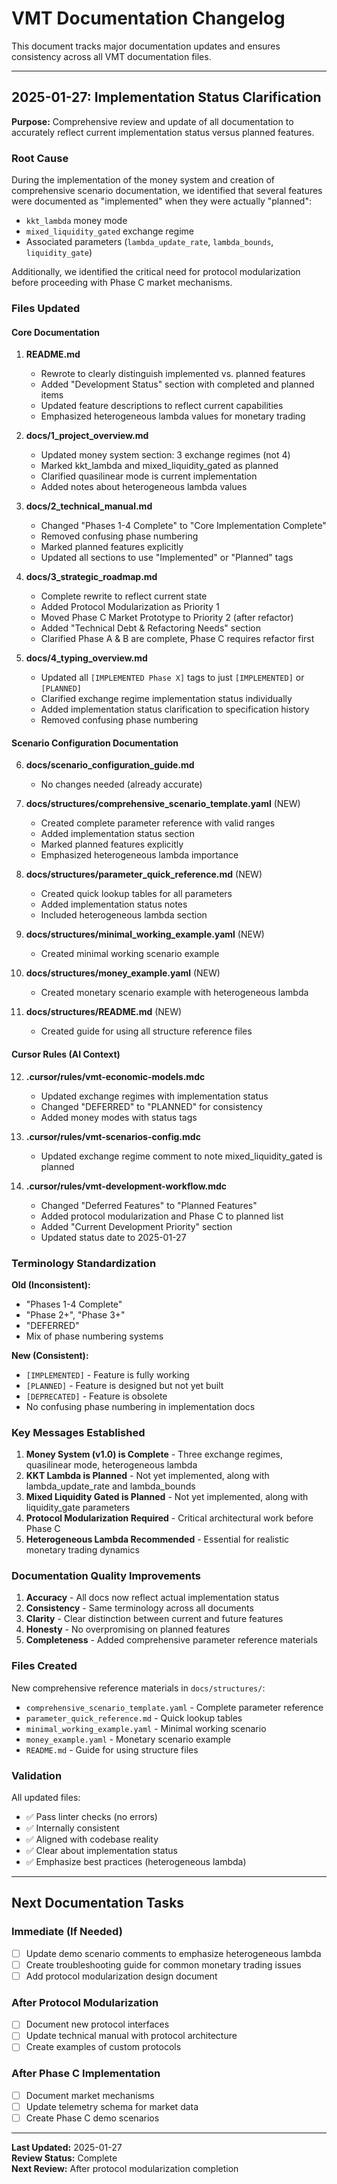 # VMT Documentation Changelog

This document tracks major documentation updates and ensures consistency across all VMT documentation files.

---

## 2025-01-27: Implementation Status Clarification

**Purpose:** Comprehensive review and update of all documentation to accurately reflect current implementation status versus planned features.

### **Root Cause**
During the implementation of the money system and creation of comprehensive scenario documentation, we identified that several features were documented as "implemented" when they were actually "planned":
- `kkt_lambda` money mode
- `mixed_liquidity_gated` exchange regime  
- Associated parameters (`lambda_update_rate`, `lambda_bounds`, `liquidity_gate`)

Additionally, we identified the critical need for protocol modularization before proceeding with Phase C market mechanisms.

### **Files Updated**

#### **Core Documentation**
1. **README.md**
   - Rewrote to clearly distinguish implemented vs. planned features
   - Added "Development Status" section with completed and planned items
   - Updated feature descriptions to reflect current capabilities
   - Emphasized heterogeneous lambda values for monetary trading

2. **docs/1_project_overview.md**
   - Updated money system section: 3 exchange regimes (not 4)
   - Marked kkt_lambda and mixed_liquidity_gated as planned
   - Clarified quasilinear mode is current implementation
   - Added notes about heterogeneous lambda values

3. **docs/2_technical_manual.md**
   - Changed "Phases 1-4 Complete" to "Core Implementation Complete"
   - Removed confusing phase numbering
   - Marked planned features explicitly
   - Updated all sections to use "Implemented" or "Planned" tags

4. **docs/3_strategic_roadmap.md**
   - Complete rewrite to reflect current state
   - Added Protocol Modularization as Priority 1
   - Moved Phase C Market Prototype to Priority 2 (after refactor)
   - Added "Technical Debt & Refactoring Needs" section
   - Clarified Phase A & B are complete, Phase C requires refactor first

5. **docs/4_typing_overview.md**
   - Updated all `[IMPLEMENTED Phase X]` tags to just `[IMPLEMENTED]` or `[PLANNED]`
   - Clarified exchange regime implementation status individually
   - Added implementation status clarification to specification history
   - Removed confusing phase numbering

#### **Scenario Configuration Documentation**
6. **docs/scenario_configuration_guide.md**
   - No changes needed (already accurate)

7. **docs/structures/comprehensive_scenario_template.yaml** (NEW)
   - Created complete parameter reference with valid ranges
   - Added implementation status section
   - Marked planned features explicitly
   - Emphasized heterogeneous lambda importance

8. **docs/structures/parameter_quick_reference.md** (NEW)
   - Created quick lookup tables for all parameters
   - Added implementation status notes
   - Included heterogeneous lambda section

9. **docs/structures/minimal_working_example.yaml** (NEW)
   - Created minimal working scenario example

10. **docs/structures/money_example.yaml** (NEW)
    - Created monetary scenario example with heterogeneous lambda

11. **docs/structures/README.md** (NEW)
    - Created guide for using all structure reference files

#### **Cursor Rules (AI Context)**
12. **.cursor/rules/vmt-economic-models.mdc**
    - Updated exchange regimes with implementation status
    - Changed "DEFERRED" to "PLANNED" for consistency
    - Added money modes with status tags

13. **.cursor/rules/vmt-scenarios-config.mdc**
    - Updated exchange regime comment to note mixed_liquidity_gated is planned

14. **.cursor/rules/vmt-development-workflow.mdc**
    - Changed "Deferred Features" to "Planned Features"
    - Added protocol modularization and Phase C to planned list
    - Added "Current Development Priority" section
    - Updated status date to 2025-01-27

### **Terminology Standardization**

**Old (Inconsistent):**
- "Phases 1-4 Complete"
- "Phase 2+", "Phase 3+"
- "DEFERRED"
- Mix of phase numbering systems

**New (Consistent):**
- `[IMPLEMENTED]` - Feature is fully working
- `[PLANNED]` - Feature is designed but not yet built
- `[DEPRECATED]` - Feature is obsolete
- No confusing phase numbering in implementation docs

### **Key Messages Established**

1. **Money System (v1.0) is Complete** - Three exchange regimes, quasilinear mode, heterogeneous lambda
2. **KKT Lambda is Planned** - Not yet implemented, along with lambda_update_rate and lambda_bounds
3. **Mixed Liquidity Gated is Planned** - Not yet implemented, along with liquidity_gate parameters
4. **Protocol Modularization Required** - Critical architectural work before Phase C
5. **Heterogeneous Lambda Recommended** - Essential for realistic monetary trading dynamics

### **Documentation Quality Improvements**

1. **Accuracy** - All docs now reflect actual implementation status
2. **Consistency** - Same terminology across all documents
3. **Clarity** - Clear distinction between current and future features
4. **Honesty** - No overpromising on planned features
5. **Completeness** - Added comprehensive parameter reference materials

### **Files Created**

New comprehensive reference materials in `docs/structures/`:
- `comprehensive_scenario_template.yaml` - Complete parameter reference
- `parameter_quick_reference.md` - Quick lookup tables
- `minimal_working_example.yaml` - Minimal working scenario
- `money_example.yaml` - Monetary scenario example
- `README.md` - Guide for using structure files

### **Validation**

All updated files:
- ✅ Pass linter checks (no errors)
- ✅ Internally consistent
- ✅ Aligned with codebase reality
- ✅ Clear about implementation status
- ✅ Emphasize best practices (heterogeneous lambda)

---

## Next Documentation Tasks

### **Immediate (If Needed)**
- [ ] Update demo scenario comments to emphasize heterogeneous lambda
- [ ] Create troubleshooting guide for common monetary trading issues
- [ ] Add protocol modularization design document

### **After Protocol Modularization**
- [ ] Document new protocol interfaces
- [ ] Update technical manual with protocol architecture
- [ ] Create examples of custom protocols

### **After Phase C Implementation**
- [ ] Document market mechanisms
- [ ] Update telemetry schema for market data
- [ ] Create Phase C demo scenarios

---

**Last Updated:** 2025-01-27  
**Review Status:** Complete  
**Next Review:** After protocol modularization completion

